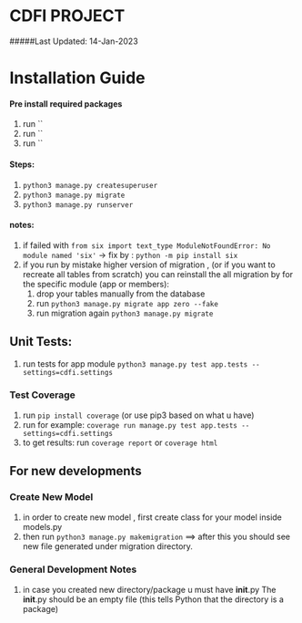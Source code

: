 # CDFI PROJECT 
#####Last Updated: 14-Jan-2023

# Installation Guide

#### Pre install required packages

1. run ``
2. run ``
3. run ``

#### Steps:

1. `python3 manage.py createsuperuser`
2. `python3 manage.py migrate`
3. `python3 manage.py runserver`

#### notes:

1. if failed with
   `from six import text_type ModuleNotFoundError: No module named 'six'`
   -> fix by : `python -m pip install six`
2. if you run by mistake higher version of migration , (or if you want to recreate all tables from scratch)
   you can reinstall the all migration by for the specific module (app or members):
    1. drop your tables manually from the database
    2. run `python3 manage.py migrate app zero --fake`
    3. run migration again `python3 manage.py migrate`

## Unit Tests:

1. run tests for app module `python3 manage.py test app.tests --settings=cdfi.settings`

### Test Coverage 
1. run `pip install coverage` (or use pip3 based on what u have)
2. run for example: `coverage run manage.py test app.tests --settings=cdfi.settings`
3. to get results: run `coverage report` or `coverage html` 



## For new developments

### Create New Model

1. in order to create new model , first create class for your model inside models.py
2. then run `python3 manage.py makemigration`
   ==> after this you should see new file generated under migration directory.

### General Development Notes

1. in case you created new directory/package u must have __init__.py The __init__.py should be an empty file (this tells
   Python that the directory is a package)